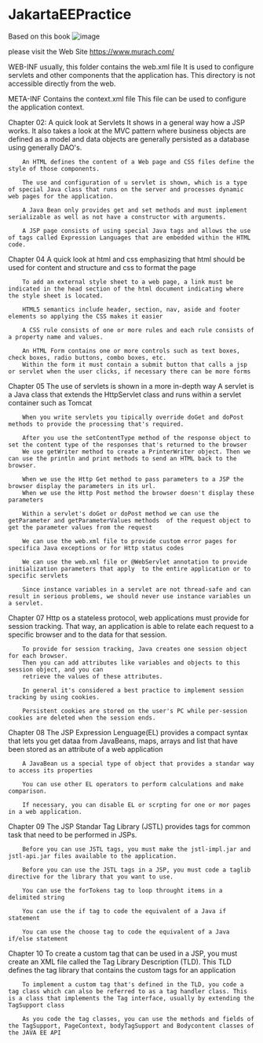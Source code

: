 # JakartaEEPractice
Based on this book 
![image](https://github.com/user-attachments/assets/716c671a-aa3e-4787-aabc-03b4cbb5c55f)

please visit the Web Site https://www.murach.com/


WEB-INF usually, this folder contains the web.xml file
        It is used to configure servlets and other components that the application has. 
        This directory is not accessible directly from the web. 

META-INF Contains the context.xml file 
         This file can be used to configure the application context.

Chapter 02: 
        A quick look at Servlets
         It shows in a general way how a JSP works. It also takes a look at the MVC pattern where business objects are defined as a model and data objects are generally persisted as a database using generally DAO's.

        An HTML defines the content of a Web page and CSS files define the style of those components.

        The use and configuration of u servlet is shown, which is a type of special Java class that runs on the server and processes dynamic web pages for the application.

        A Java Bean only provides get and set methods and must implement serializable as well as not have a constructor with arguments.

        A JSP page consists of using special Java tags and allows the use of tags called Expression Languages ​​that are embedded within the HTML code.

Chapter 04
        A quick look at html and css emphasizing that html should be used for content and structure and css to format the page

        To add an external style sheet to a web page, a link must be indicated in the head section of the html document indicating where the style sheet is located.

        HTML5 semantics include header, section, nav, aside and footer elements so applying the CSS makes it easier

        A CSS rule consists of one or more rules and each rule consists of a property name and values.

        An HTML Form contains one or more controls such as text boxes, check boxes, radio buttons, combo boxes, etc. 
        Within the form it must contain a submit button that calls a jsp or servlet when the user clicks, if necessary there can be more forms

Chapter 05
        The use of servlets is shown in a more in-depth way
        A servlet is a Java class that extends the HttpServlet class and runs within a servlet container such as Tomcat

        When you write servlets you tipically override doGet and doPost methods to provide the processing that's required.

        After you use the setContentType method of the response object to set the content type of the responses that's returned to the browser
        We use getWriter method to create a PrinterWriter object. Then we can use the println and print methods to send an HTML back to the browser.

        When we use the Http Get method to pass parameters to a JSP the browser display the parameters in its url.
        When we use the Http Post method the browser doesn't display these parameters

        Within a servlet's doGet or doPost method we can use the getParameter and getParameterValues methods  of the request object to get the parameter values from the request

        We can use the web.xml file to provide custom error pages for specifica Java exceptions or for Http status codes

        We can use the web.xml file or @WebServlet annotation to provide initialization parameters that apply  to the entire application or to specific servlets

        Since instance variables in a servlet are not thread-safe and can result in serious problems, we should never use instance variables un a servlet.

Chapter 07
        Http os a stateless protocol, web applications must provide for session tracking. 
        That way, an application is able to relate each request to a specific browser and to the data for that session.

        To provide for session tracking, Java creates one session object for each browser.
        Then you can add attributes like variables and objects to this session object, and you can 
        retrieve the values of these attributes.

        In general it's considered a best practice to implement session tracking by using cookies.

        Persistent cookies are stored on the user's PC while per-session cookies are deleted when the session ends.

 Chapter 08 
        The JSP Expression Lenguage(EL) provides a compact syntax that lets you get dataa from JavaBeans, maps, arrays and list
        that have been stored as an attribute of a web application

        A JavaBean us a special type of object that provides a standar way to access its properties

        You can use other EL operators to perform calculations and make comparison.
        
        If necessary, you can disable EL or scrpting for one or mor pages in a web application.

Chapter 09 
        The JSP Standar Tag Library (JSTL) provides tags for common task that need to be performed in JSPs.

        Before you can use JSTL tags, you must make the jstl-impl.jar and jstl-api.jar files available to the application.

        Before you can use the JSTL tags in a JSP, you must code a taglib directive for the library that you want to use.

        You can use the forTokens tag to loop throught items in a delimited string 

        You can use the if tag to code the equivalent of a Java if statement

        You can use the choose tag to code the equivalent of a Java if/else statement

Chapter 10
        To create a custom tag that can be used in a JSP, you must create an XML file called the Tag Library Description (TLD). This TLD defines the tag library that contains the custom tags for an application

        To implement a custom tag that's defined in the TLD, you code a tag class which can also be referred to as a tag handler class. This is a class that implements the Tag interface, usually by extending the TagSupport class

        As you code the tag classes, you can use the methods and fields of the TagSupport, PageContext, bodyTagSupport and Bodycontent classes of the JAVA EE API


